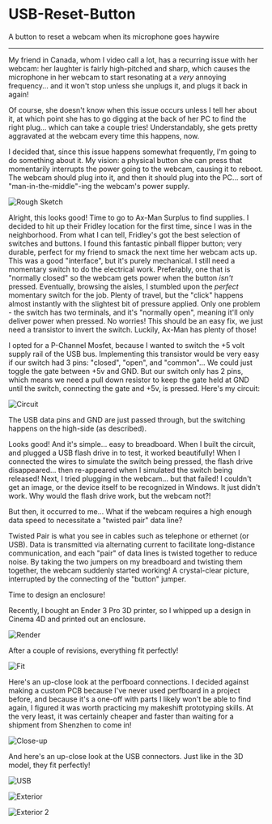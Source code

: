 # USB-Reset-Button
A button to reset a webcam when its microphone goes haywire

___

My friend in Canada, whom I video call a lot, has a recurring issue with her webcam: her laughter is fairly high-pitched and sharp, which causes the microphone in her webcam to start resonating at a *very* annoying frequency... and it won't stop unless she unplugs it, and plugs it back in again!

Of course, she doesn't know when this issue occurs unless I tell her about it, at which point she has to go digging at the back of her PC to find the right plug... which can take a couple tries! Understandably, she gets pretty aggravated at the webcam every time this happens, now.

I decided that, since this issue happens somewhat frequently, I'm going to do something about it. My vision: a physical button she can press that momentarily interrupts the power going to the webcam, causing it to reboot. The webcam should plug into it, and then it should plug into the PC... sort of "man-in-the-middle"-ing the webcam's power supply.

![Rough Sketch](https://i.imgur.com/XZ6g6Dy.png)

Alright, this looks good! Time to go to Ax-Man Surplus to find supplies. I decided to hit up their Fridley location for the first time, since I was in the neighborhood. From what I can tell, Fridley's got the best selection of switches and buttons. I found this fantastic pinball flipper button; very durable, perfect for my friend to smack the next time her webcam acts up. This was a good "interface", but it's purely mechanical. I still need a momentary switch to do the electrical work. Preferably, one that is "normally closed" so the webcam gets power when the button *isn't* pressed. Eventually, browsing the aisles, I stumbled upon the *perfect* momentary switch for the job. Plenty of travel, but the "click" happens almost instantly with the slightest bit of pressure applied. Only one problem - the switch has two terminals, and it's "normally open", meaning it'll only deliver power when pressed. No worries! This should be an easy fix, we just need a transistor to invert the switch. Luckily, Ax-Man has plenty of those!

I opted for a P-Channel Mosfet, because I wanted to switch the +5 volt supply rail of the USB bus. Implementing this transistor would be very easy if our switch had 3 pins: "closed", "open", and "common"... We could just toggle the gate between +5v and GND. But our switch only has 2 pins, which means we need a pull down resistor to keep the gate held at GND until the switch, connecting the gate and +5v, is pressed. Here's my circuit:

![Circuit](https://i.imgur.com/xUzkBll.png)

The USB data pins and GND are just passed through, but the switching happens on the high-side (as described).

Looks good! And it's simple... easy to breadboard. When I built the circuit, and plugged a USB flash drive in to test, it worked beautifully! When I connected the wires to simulate the switch being pressed, the flash drive disappeared... then re-appeared when I simulated the switch being released! Next, I tried plugging in the webcam... but that failed! I couldn't get an image, or the device itself to be recognized in Windows. It just didn't work. Why would the flash drive work, but the webcam not?!

But then, it occurred to me... What if the webcam requires a high enough data speed to necessitate a "twisted pair" data line?

Twisted Pair is what you see in cables such as telephone or ethernet (or USB). Data is transmitted via alternating current to facilitate long-distance communication, and each "pair" of data lines is twisted together to reduce noise. By taking the two jumpers on my breadboard and twisting them together, the webcam suddenly started working! A crystal-clear picture, interrupted by the connecting of the "button" jumper.

Time to design an enclosure!

Recently, I bought an Ender 3 Pro 3D printer, so I whipped up a design in Cinema 4D and printed out an enclosure.

![Render](https://i.imgur.com/SiQOXjh.png)

After a couple of revisions, everything fit perfectly!

![Fit](https://i.imgur.com/PY4maxk.jpg)

Here's an up-close look at the perfboard connections. I decided against making a custom PCB because I've never used perfboard in a project before, and because it's a one-off with parts I likely won't be able to find again, I figured it was worth practicing my makeshift prototyping skills. At the very least, it was certainly cheaper and faster than waiting for a shipment from Shenzhen to come in!

![Close-up](https://i.imgur.com/UEcuiMO.jpg)

And here's an up-close look at the  USB connectors. Just like in the 3D model, they fit perfectly!

![USB](https://i.imgur.com/Yv56Al5.jpg)

![Exterior](https://i.imgur.com/0SaGZso.jpg)

![Exterior 2](https://i.imgur.com/V9pDA7G.jpg)
